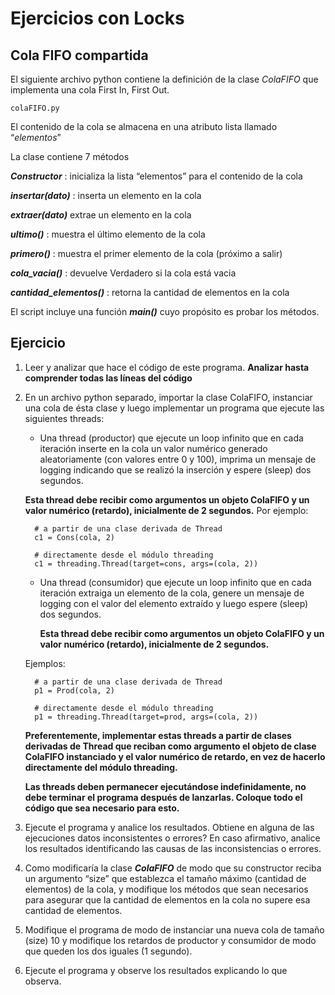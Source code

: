 # Ejercicios con Locks

## Cola FIFO compartida

El siguiente archivo python contiene la definición de la clase *ColaFIFO* que implementa una cola First In, First Out.
```
colaFIFO.py
```
El contenido de la cola se almacena en una atributo lista llamado “*elementos*”

La clase contiene 7 métodos

***Constructor*** : inicializa la lista “elementos” para el contenido de la cola

***insertar(dato)*** : inserta un elemento en la cola

***extraer(dato)*** extrae un elemento en la cola

***ultimo()*** : muestra el último elemento de la cola

***primero()*** : muestra el primer elemento de la cola (próximo a salir)

***cola_vacia()*** : devuelve Verdadero si la cola está vacia

***cantidad_elementos()*** : retorna la cantidad de elementos en la cola

El script incluye una función ***main()*** cuyo propósito es probar los métodos.

## Ejercicio

1. Leer y analizar que hace el código de este programa. 
**Analizar hasta comprender todas las líneas del código**

2. En un archivo python separado, importar la clase ColaFIFO, instanciar una cola de ésta clase y luego implementar un programa que ejecute las siguientes threads:

	 - Una thread (productor) que ejecute un loop infinito que en cada iteración inserte en la cola un valor numérico generado aleatoriamente (con valores entre 0 y 100), imprima un mensaje de logging indicando que se realizó la inserción y espere (sleep) dos segundos.
	
	  **Esta thread debe recibir como argumentos un objeto ColaFIFO y un valor numérico (retardo), inicialmente de 2 segundos.**
		  Por ejemplo:
      ````
        # a partir de una clase derivada de Thread
        c1 = Cons(cola, 2) 
      
        # directamente desde el módulo threading 
        c1 = threading.Thread(target=cons, args=(cola, 2))
      ````
  
   - Una thread (consumidor) que ejecute un loop infinito que en cada iteración extraiga un elemento de la cola, genere un mensaje de logging con el valor del elemento extraído y luego espere (sleep) dos segundos.  

	  **Esta thread debe recibir como argumentos un objeto ColaFIFO y un valor numérico (retardo), inicialmente de 2 segundos.**
    
    Ejemplos: 
    ```
      # a partir de una clase derivada de Thread
      p1 = Prod(cola, 2) 
     
      # directamente desde el módulo threading 
      p1 = threading.Thread(target=prod, args=(cola, 2))  
    ```

    **Preferentemente, implementar estas threads a partir de clases derivadas de Thread que reciban como argumento el objeto de clase ColaFIFO instanciado y el valor numérico de retardo, en vez de hacerlo directamente del módulo threading.**

    **Las threads deben permanecer ejecutándose indefinidamente, no debe terminar el programa después de lanzarlas. Coloque todo el código que sea necesario para esto.**

3. Ejecute el programa y analice los resultados. Obtiene en alguna de las ejecuciones datos inconsistentes o errores? En caso afirmativo, analice los resultados identificando las causas de las inconsistencias o errores.

4. Como modificaría la clase ***ColaFIFO*** de modo que su constructor reciba un argumento “size” que establezca el tamaño máximo (cantidad de elementos) de la cola, y modifique los métodos que sean necesarios para asegurar que la cantidad de elementos en la cola no supere esa cantidad de elementos.

5. Modifique el programa de modo de instanciar una nueva cola de tamaño (size) 10 y modifique los retardos de productor y consumidor de modo que queden los dos iguales (1 segundo).

6. Ejecute el programa y observe los resultados explicando lo que observa.
